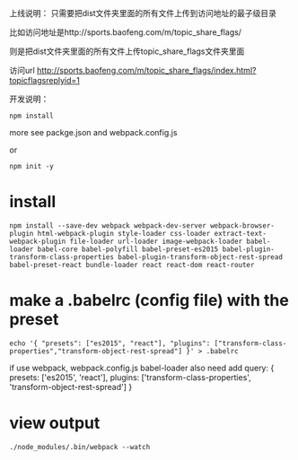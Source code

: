 上线说明：
只需要把dist文件夹里面的所有文件上传到访问地址的最子级目录

比如访问地址是http://sports.baofeng.com/m/topic_share_flags/

则是把dist文件夹里面的所有文件上传topic_share_flags文件夹里面

访问url
http://sports.baofeng.com/m/topic_share_flags/index.html?topicflagsreplyid=1


开发说明：

`npm install`

more see packge.json and webpack.config.js

or

`npm init -y`

# install 
`npm install --save-dev webpack webpack-dev-server webpack-browser-plugin html-webpack-plugin style-loader css-loader extract-text-webpack-plugin file-loader url-loader image-webpack-loader babel-loader babel-core babel-polyfill babel-preset-es2015 babel-plugin-transform-class-properties babel-plugin-transform-object-rest-spread babel-preset-react bundle-loader react react-dom react-router`

# make a .babelrc (config file) with the preset
`echo '{ "presets": ["es2015", "react"], "plugins": ["transform-class-properties","transform-object-rest-spread"] }' > .babelrc`

if use webpack, webpack.config.js babel-loader also need add
                query: {
                    presets: ['es2015', 'react'],
                    plugins: ['transform-class-properties', 'transform-object-rest-spread']
                }

# view output
`./node_modules/.bin/webpack --watch`


